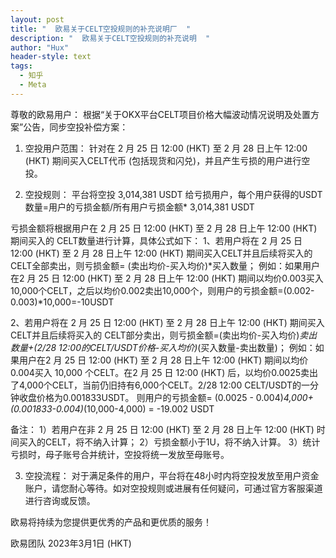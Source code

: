 ```yaml
---
layout: post
title: "  欧易关于CELT空投规则的补充说明厂  "
description: "  欧易关于CELT空投规则的补充说明  "
author: "Hux"
header-style: text
tags:
  - 知乎
  - Meta
---
```

尊敬的欧易用户：
根据“关于OKX平台CELT项目价格大幅波动情况说明及处置方案”公告，同步空投补偿方案：
 
1. 空投用户范围：
针对在 2 月 25 日 12:00 (HKT) 至 2 月 28 日上午 12:00 (HKT) 期间买入CELT代币 (包括现货和闪兑)，并且产生亏损的用户进行空投。
 
2. 空投规则：
平台将空投 3,014,381 USDT 给亏损用户，每个用户获得的USDT数量=用户的亏损金额/所有用户亏损金额* 3,014,381 USDT
 
亏损金额将根据用户在 2 月 25 日 12:00 (HKT) 至 2 月 28 日上午 12:00 (HKT) 期间买入的 CELT数量进行计算，具体公式如下：
1、若用户将在 2 月 25 日 12:00 (HKT) 至 2 月 28 日上午 12:00 (HKT) 期间买入CELT并且后续将买入的 CELT全部卖出，则亏损金额= (卖出均价-买入均价)*买入数量；
例如：如果用户在2 月 25 日 12:00 (HKT) 至 2 月 28 日上午 12:00 (HKT) 期间以均价0.003买入 10,000个CELT，之后以均价0.002卖出10,000个，则用户的亏损金额=(0.002-0.003)*10,000=-10USDT
 
2、若用户将在 2 月 25 日 12:00 (HKT) 至 2 月 28 日上午 12:00 (HKT) 期间买入CELT并且后续将买入的 CELT部分卖出，则亏损金额=(卖出均价-买入均价)*卖出数量+(2/28 12:00的CELT/USDT价格-买入均价)*(买入数量-卖出数量)；
例如：如果用户在2 月 25 日 12:00 (HKT) 至 2 月 28 日上午 12:00 (HKT) 期间以均价0.004买入 10,000 个CELT。在2 月 25 日 12:00 (HKT) 后，以均价0.0025卖出了4,000个CELT，当前仍旧持有6,000个CELT。2/28 12:00 CELT/USDT的一分钟收盘价格为0.001833USDT。
则用户的亏损金额= (0.0025 - 0.004)*4,000+(0.001833-0.004)*(10,000-4,000) = -19.002 USDT
 
备注：
1）若用户在非 2 月 25 日 12:00 (HKT) 至 2 月 28 日上午 12:00 (HKT) 时间买入的CELT，将不纳入计算；
2）亏损金额小于1U，将不纳入计算。
3）统计亏损时，母子账号合并统计，空投将统一发放至母账号。
 
3. 空投流程：
对于满足条件的用户，平台将在48小时内将空投发放至用户资金账户，请您耐心等待。如对空投规则或进展有任何疑问，可通过官方客服渠道进行咨询或反馈。
 
欧易将持续为您提供更优秀的产品和更优质的服务！
 
欧易团队
2023年3月1日 (HKT)

